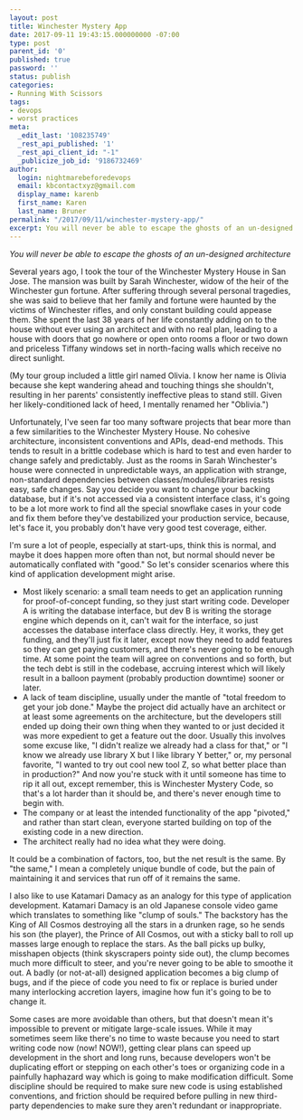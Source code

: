 ```yaml
---
layout: post
title: Winchester Mystery App
date: 2017-09-11 19:43:15.000000000 -07:00
type: post
parent_id: '0'
published: true
password: ''
status: publish
categories:
- Running With Scissors
tags:
- devops
- worst practices
meta:
  _edit_last: '108235749'
  _rest_api_published: '1'
  _rest_api_client_id: "-1"
  _publicize_job_id: '9186732469'
author:
  login: nightmarebeforedevops
  email: kbcontactxyz@gmail.com
  display_name: karenb
  first_name: Karen
  last_name: Bruner
permalink: "/2017/09/11/winchester-mystery-app/"
excerpt: You will never be able to escape the ghosts of an un-designed architecture
---
```


_You will never be able to escape the ghosts of an un-designed architecture_

Several years ago, I took the tour of the Winchester Mystery House in San Jose. The mansion was built by Sarah Winchester, widow of the heir of the Winchester gun fortune. After suffering through several personal tragedies, she was said to believe that her family and fortune were haunted by the victims of Winchester rifles, and only constant building could appease them. She spent the last 38 years of her life constantly adding on to the house without ever using an architect and with no real plan, leading to a house with doors that go nowhere or open onto rooms a floor or two down and priceless Tiffany windows set in north-facing walls which receive no direct sunlight.

(My tour group included a little girl named Olivia. I know her name is Olivia because she kept wandering ahead and touching things she shouldn't, resulting in her parents' consistently ineffective pleas to stand still. Given her likely-conditioned lack of heed, I mentally renamed her "Oblivia.")

Unfortunately, I've seen far too many software projects that bear more than a few similarities to the Winchester Mystery House. No cohesive architecture, inconsistent conventions and APIs, dead-end methods. This tends to result in a brittle codebase which is hard to test and even harder to change safely and predictably. Just as the rooms in Sarah Winchester's house were connected in unpredictable ways, an application with strange, non-standard dependencies between classes/modules/libraries resists easy, safe changes. Say you decide you want to change your backing database, but if it's not accessed via a consistent interface class, it's going to be a lot more work to find all the special snowflake cases in your code and fix them before they've destabilized your production service, because, let's face it, you probably don't have very good test coverage, either.

I'm sure a lot of people, especially at start-ups, think this is normal, and maybe it does happen more often than not, but normal should never be automatically conflated with "good." So let's consider scenarios where this kind of application development might arise.

* Most likely scenario: a small team needs to get an application running for proof-of-concept funding, so they just start writing code. Developer A is writing the database interface, but dev B is writing the storage engine which depends on it, can't wait for the interface, so just accesses the database interface class directly. Hey, it works, they get funding, and they'll just fix it later, except now they need to add features so they can get paying customers, and there's never going to be enough time. At some point the team will agree on conventions and so forth, but the tech debt is still in the codebase, accruing interest which will likely result in a balloon payment (probably production downtime) sooner or later.
* A lack of team discipline, usually under the mantle of "total freedom to get your job done." Maybe the project did actually have an architect or at least some agreements on the architecture, but the developers still ended up doing their own thing when they wanted to or just decided it was more expedient to get a feature out the door. Usually this involves some excuse like, "I didn't realize we already had a class for that," or "I know we already use library X but I like library Y better," or, my personal favorite, "I wanted to try out cool new tool Z, so what better place than in production?" And now you're stuck with it until someone has time to rip it all out, except remember, this is Winchester Mystery Code, so that's a lot harder than it should be, and there's never enough time to begin with.
* The company or at least the intended functionality of the app "pivoted," and rather than start clean, everyone started building on top of the existing code in a new direction.
* The architect really had no idea what they were doing.

It could be a combination of factors, too, but the net result is the same. By "the same," I mean a completely unique bundle of code, but the pain of maintaining it and services that run off of it remains the same.

I also like to use Katamari Damacy as an analogy for this type of application development. Katamari Damacy is an old Japanese console video game which translates to something like "clump of souls." The backstory has the King of All Cosmos destroying all the stars in a drunken rage, so he sends his son (the player), the Prince of All Cosmos, out with a sticky ball to roll up masses large enough to replace the stars. As the ball picks up bulky, misshapen objects (think skyscrapers pointy side out), the clump becomes much more difficult to steer, and you're never going to be able to smoothe it out. A badly (or not-at-all) designed application becomes a big clump of bugs, and if the piece of code you need to fix or replace is buried under many interlocking accretion layers, imagine how fun it's going to be to change it.

Some cases are more avoidable than others, but that doesn't mean it's impossible to prevent or mitigate large-scale issues.  While it may sometimes seem like there's no time to waste because you need to start writing code now (now! NOW!), getting clear plans can speed up development in the short and long runs, because developers won't be duplicating effort or stepping on each other's toes or organizing code in a painfully haphazard way which is going to make modification difficult. Some discipline should be required to make sure new code is using established conventions, and friction should be required before pulling in new third-party dependencies to make sure they aren't redundant or inappropriate.

